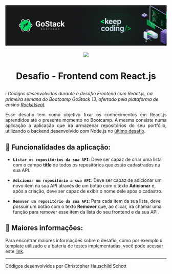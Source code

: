 <div align="center">
  <img src="https://github.com/ChristopherHauschild/bootcamp-gostack-13-rocketseat/blob/master/gostack.png?raw=true">
</div> <br />

<div align="center">
  <img src="https://img.shields.io/static/v1?label=reactjs&message=frontend&color=informational&style=for-the-badge&logo=REACT"/>
</div>

# <p align="center">Desafio - Frontend com React.js</p>

:information_source: <i>Códigos desenvolvidos durante o desafio Frontend com React.js, na primeira semana do Bootcamp GoStack 13, ofertado pela plataforma de ensino [Rocketseat](https://rocketseat.com.br/).</i>

<p align="justify">
Esse desafio tem como objetivo fixar os conhecimentos em React.js aprendidos até o presente momento no Bootcamp. A mesma consiste numa aplicação a aplicação que irá armazenar repositórios do seu portfólio, utilizando o backend desenvolvido com Node.js no <a href="https://github.com/ChristopherHauschild/desafio-nodejs-semana01-gostack/" target='_blank'>último desafio</a>.
</p>

## :rocket: Funcionalidades da aplicação:

- **`Listar os repositórios da sua API`**: Deve ser capaz de criar uma lista com o campo **title** de todos os repositórios que estão cadastrados na sua API.

- **`Adicionar um repositório a sua API`**: Deve ser capaz de adicionar um novo item na sua API através de um botão com o texto **Adicionar** e, após a criação, deve ser capaz de exibir o nome dele após o cadastro.

- **`Remover um repositório da sua API`**: Para cada item da sua lista, deve possuir um botão com o texto **Remover** que, ao clicar, irá chamar uma função para remover esse item da lista do seu frontend e da sua API.

## :pushpin: Maiores informações:

Para encontrar maiores informações sobre o desafio, como por exemplo o template utilizado e a bateria de testes implementadas, você pode acessar este [link](https://github.com/rocketseat-education/bootcamp-gostack-desafios/tree/master/desafio-conceitos-reactjs).

<hr>

Códigos desenvolvidos por Christopher Hauschild Schott
